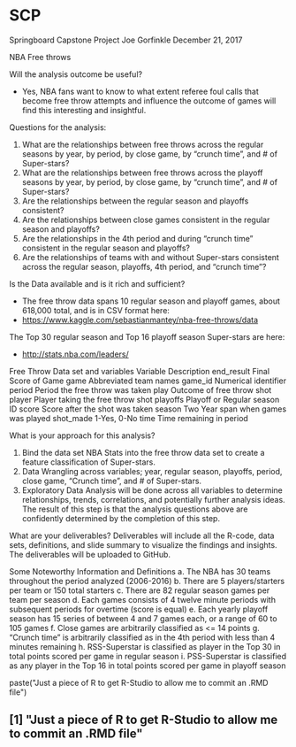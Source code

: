 # SCP

Springboard Capstone Project
Joe Gorfinkle
December 21, 2017

NBA Free throws

Will the analysis outcome be useful?
- Yes, NBA fans want to know to what extent referee foul calls that become free throw attempts and influence the outcome of games will find this interesting and insightful.

Questions for the analysis:
1.	What are the relationships between free throws across the regular seasons by year, by period, by close game, by “crunch time”, and # of Super-stars?
2.	What are the relationships between free throws across the playoff seasons by year, by period, by close game, by “crunch time”, and # of Super-stars?
3.	Are the relationships between the regular season and playoffs consistent?
4.	Are the relationships between close games consistent in the regular season and playoffs?
5.	Are the relationships in the 4th period and during “crunch time” consistent in the regular season and playoffs?
6.	Are the relationships of teams with and without Super-stars consistent across the regular season, playoffs, 4th period, and “crunch time”?

Is the Data available and is it rich and sufficient?
- The free throw data spans 10 regular season and playoff games, about 618,000 total, and is in CSV format here:
- https://www.kaggle.com/sebastianmantey/nba-free-throws/data

The Top 30 regular season and Top 16 playoff season Super-stars are here:
- http://stats.nba.com/leaders/

Free Throw Data set and variables
Variable	  Description
end_result	Final Score of Game
game	      Abbreviated team names
game_id	    Numerical identifier
period	    Period the free throw was taken
play	      Outcome of free throw shot
player	    Player taking the free throw shot
playoffs	  Playoff or Regular season ID
score	      Score after the shot was taken
season	    Two Year span when games was played
shot_made	  1-Yes, 0-No
time	      Time remaining in period

What is your approach for this analysis?
1.	Bind the data set NBA Stats into the free throw data set to create a feature classification of Super-stars.
2.	Data Wrangling across variables; year, regular season, playoffs, period, close game, “Crunch time”, and # of Super-stars.
3.	Exploratory Data Analysis will be done across all variables to determine relationships, trends, correlations, and potentially further analysis ideas. The result of this step is that the analysis questions above are confidently determined by the completion of this step.

What are your deliverables?
Deliverables will include all the R-code, data sets, definitions, and slide summary to visualize the findings and insights. The deliverables will be uploaded to GitHub.

Some Noteworthy Information and Definitions
a.	The NBA has 30 teams throughout the period analyzed (2006-2016)
b.	There are 5 players/starters per team or 150 total starters
c.	There are 82 regular season games per team per season
d.	Each games consists of 4 twelve minute periods with subsequent periods for overtime (score is equal)
e.	Each yearly playoff season has 15 series of between 4 and 7 games each, or a range of 60 to 105 games
f.	Close games are arbitrarily classified as <= 14 points
g.	“Crunch time” is arbitrarily classified as in the 4th period with less than 4 minutes remaining
h.	RSS-Superstar is classified as player in the Top 30 in total points scored per game in regular season
i.	PSS-Superstar is classified as any player in the Top 16 in total points scored per game in playoff season

paste("Just a piece of R to get R-Studio to allow me to commit an .RMD file")
## [1] "Just a piece of R to get R-Studio to allow me to commit an .RMD file"
